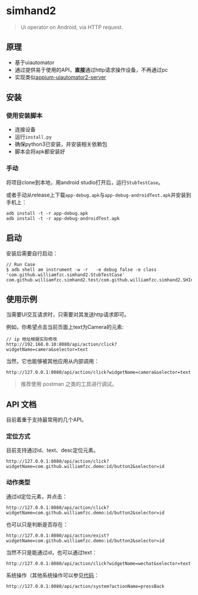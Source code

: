 # simhand2

> Ui operator on Android, via HTTP request.

## 原理

- 基于uiautomator
- 通过提供易于使用的API，**直接**通过http请求操作设备，不再通过pc
- 实现类似[appium-uiautomator2-server](https://github.com/appium/appium-uiautomator2-server)

## 安装

### 使用安装脚本

- 连接设备
- 运行`install.py`
- 确保python3已安装，并安装相关依赖包
- 脚本会将apk都安装好

### 手动

将项目clone到本地，用android studio打开后，运行`StubTestCase`。

或者手动从release上下载`app-debug.apk`与`app-debug-androidTest.apk`并安装到手机上：

```
adb install -t -r app-debug.apk
adb install -t -r app-debug-androidTest.apk
```

## 启动

安装后需要自行启动：

```
// Run Case
$ adb shell am instrument -w -r   -e debug false -e class 'com.github.williamfzc.simhand2.StubTestCase' com.github.williamfzc.simhand2.test/com.github.williamfzc.simhand2.SHInstrumentationTestRunner
```

## 使用示例

当需要UI交互请求时，只需要对其发送http请求即可。

例如，你希望点击当前页面上text为Camera的元素:

```
// ip 地址根据实际修改
http://192.168.0.10:8080/api/action/click?widgetName=camera&selector=text
```

当然，它也能够被其他应用从内部调用：

```
http://127.0.0.1:8080/api/action/click?widgetName=camera&selector=text
```

> 推荐使用 postman 之类的工具进行调试。

## API 文档

目前着重于支持最常用的几个API。

### 定位方式

目前支持通过id、text、desc定位元素。

```
http://127.0.0.1:8080/api/action/click?widgetName=com.github.williamfzc.demo:id/button2&selector=id
```

### 动作类型

通过id定位元素，并点击：

```
http://127.0.0.1:8080/api/action/click?widgetName=com.github.williamfzc.demo:id/button2&selector=id
```

也可以只是判断是否存在：

```
http://127.0.0.1:8080/api/action/exist?widgetName=com.github.williamfzc.demo:id/button2&selector=id
```

当然不只是能通过id，也可以通过text：

```
http://127.0.0.1:8080/api/action/click?widgetName=wechat&selector=text
```

系统操作（其他系统操作可以参见[代码](./app/src/androidTest/java/com/github/williamfzc/simhand2/ActionHandler/SystemActionHandler.java)：

```
http://127.0.0.1:8080/api/action/system?actionName=pressBack
```
